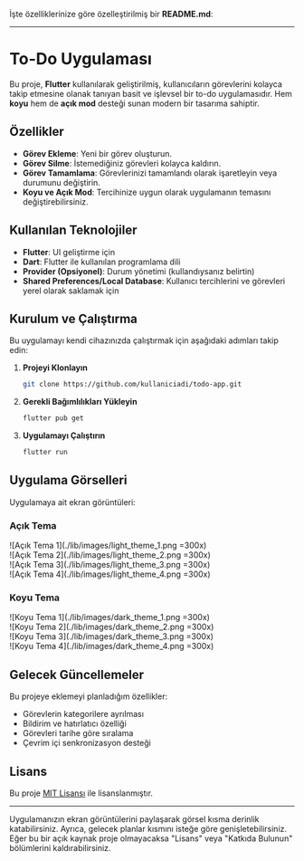 İşte özelliklerinize göre özelleştirilmiş bir **README.md**:  

---

# To-Do Uygulaması  

Bu proje, **Flutter** kullanılarak geliştirilmiş, kullanıcıların görevlerini kolayca takip etmesine olanak tanıyan basit ve işlevsel bir to-do uygulamasıdır. Hem **koyu** hem de **açık mod** desteği sunan modern bir tasarıma sahiptir.  

## Özellikler  
- **Görev Ekleme**: Yeni bir görev oluşturun.  
- **Görev Silme**: İstemediğiniz görevleri kolayca kaldırın.  
- **Görev Tamamlama**: Görevlerinizi tamamlandı olarak işaretleyin veya durumunu değiştirin.  
- **Koyu ve Açık Mod**: Tercihinize uygun olarak uygulamanın temasını değiştirebilirsiniz.  

## Kullanılan Teknolojiler  
- **Flutter**: UI geliştirme için  
- **Dart**: Flutter ile kullanılan programlama dili  
- **Provider (Opsiyonel)**: Durum yönetimi (kullandıysanız belirtin)  
- **Shared Preferences/Local Database**: Kullanıcı tercihlerini ve görevleri yerel olarak saklamak için  

## Kurulum ve Çalıştırma  
Bu uygulamayı kendi cihazınızda çalıştırmak için aşağıdaki adımları takip edin:  

1. **Projeyi Klonlayın**  
   ```bash  
   git clone https://github.com/kullaniciadi/todo-app.git  
   ```  

2. **Gerekli Bağımlılıkları Yükleyin**  
   ```bash  
   flutter pub get  
   ```  

3. **Uygulamayı Çalıştırın**  
   ```bash  
   flutter run  
   ```  

## Uygulama Görselleri  
Uygulamaya ait ekran görüntüleri:  

### Açık Tema  
![Açık Tema 1](./lib/images/light_theme_1.png =300x)  
![Açık Tema 2](./lib/images/light_theme_2.png =300x)  
![Açık Tema 3](./lib/images/light_theme_3.png =300x)  
![Açık Tema 4](./lib/images/light_theme_4.png =300x)  

### Koyu Tema  
![Koyu Tema 1](./lib/images/dark_theme_1.png =300x)  
![Koyu Tema 2](./lib/images/dark_theme_2.png =300x)  
![Koyu Tema 3](./lib/images/dark_theme_3.png =300x)  
![Koyu Tema 4](./lib/images/dark_theme_4.png =300x)


## Gelecek Güncellemeler  
Bu projeye eklemeyi planladığım özellikler:  
- Görevlerin kategorilere ayrılması  
- Bildirim ve hatırlatıcı özelliği  
- Görevleri tarihe göre sıralama  
- Çevrim içi senkronizasyon desteği  

## Lisans  
Bu proje [MIT Lisansı](https://opensource.org/licenses/MIT) ile lisanslanmıştır.  

---  

Uygulamanızın ekran görüntülerini paylaşarak görsel kısma derinlik katabilirsiniz. Ayrıca, gelecek planlar kısmını isteğe göre genişletebilirsiniz. Eğer bu bir açık kaynak proje olmayacaksa "Lisans" veya "Katkıda Bulunun" bölümlerini kaldırabilirsiniz.